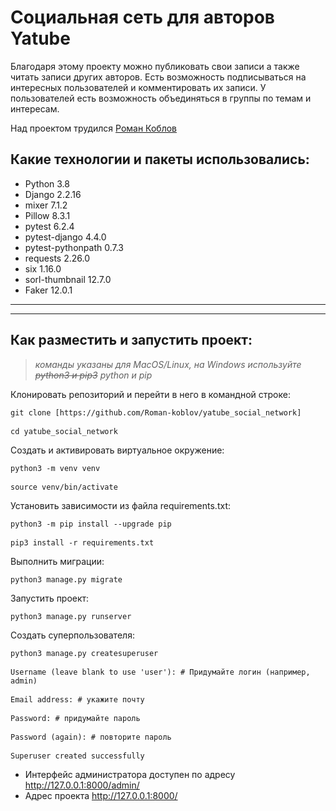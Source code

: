 # Социальная сеть для авторов Yatube 

Благодаря этому проекту можно публиковать свои записи а также читать записи других авторов. Есть возможность подписываться на интересных пользователей и комментировать их записи. У пользователей есть возможность объединяться в группы по темам и интересам. 

Над проектом трудился [Роман Коблов](https://github.com/Roman-koblov/)

## Какие технологии и пакеты использовались:

* Python 3.8
* Django 2.2.16
* mixer 7.1.2
* Pillow 8.3.1
* pytest 6.2.4
* pytest-django 4.4.0
* pytest-pythonpath 0.7.3
* requests 2.26.0
* six 1.16.0
* sorl-thumbnail 12.7.0
* Faker 12.0.1

---
---


## Как разместить и запустить проект:
> *команды указаны для MacOS/Linux, на Windows используйте ~~python3 и pip3~~ python и pip*

Клонировать репозиторий и перейти в него в командной строке:

<pre><code>git clone [https://github.com/Roman-koblov/yatube_social_network]</code>

<code>cd yatube_social_network</code></pre>

Cоздать и активировать виртуальное окружение:

<pre><code>python3 -m venv venv</code>

<code>source venv/bin/activate</code></pre>

Установить зависимости из файла requirements.txt:

<pre><code>python3 -m pip install --upgrade pip</code>

<code>pip3 install -r requirements.txt</code></pre>

Выполнить миграции:

<pre><code>python3 manage.py migrate</code></pre>

Запустить проект:

<pre><code>python3 manage.py runserver</code></pre>

Создать суперпользователя:

<pre><code>python3 manage.py createsuperuser</code>

<code>Username (leave blank to use 'user'): # Придумайте логин (например, admin)</code>

<code>Email address: # укажите почту</code>

<code>Password: # придумайте пароль</code>

<code>Password (again): # повторите пароль</code>

<code>Superuser created successfully</code></pre>

- Интерфейс администратора доступен по адресу http://127.0.0.1:8000/admin/
- Адрес проекта http://127.0.0.1:8000/
